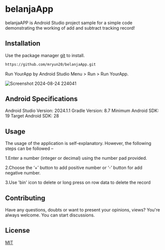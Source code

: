 # belanjaApp

belanjaAPP is Android Studio project sample for a simple code demonstrating the working of add and subtract tracking record!

## Installation

Use the package manager [git](https://pip.pypa.io/en/stable/) to install.

```bash
https://github.com/mryun20/belanjaApp.git
```
Run YourApp by Android Studio Menu > Run > Run YourApp.

![Screenshot 2024-08-24 224041](https://github.com/user-attachments/assets/0ec899a5-7160-4d98-871b-9ea177e85493)

## Android Specifications
Android Studio Version: 2024.1.1 Gradle Version: 8.7 Minimum Android SDK: 19 Target Android SDK: 28
## Usage
The usage of the application is self-explanatory. However, the following steps can be followed –

1.Enter a number (integer or decimal) using the number pad 
  provided.

2.Choose the ‘+’ button to add positive number or ‘-’ button for 
 add negative number.

3.Use 'bin' icon to delete or long press on row data to delete the record

## Contributing

Have any questions, doubts or want to present your opinions, views? You're always welcome. You can start discussions.

## License

[MIT](https://choosealicense.com/licenses/mit/)

